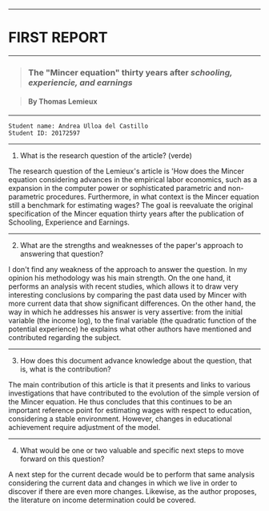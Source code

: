 _________
# FIRST REPORT
_________

> ### **The "Mincer equation" thirty years after *schooling, experiencie, and earnings***

> #### By Thomas Lemieux

---

    Student name: Andrea Ulloa del Castillo
    Student ID: 20172597

---

1. What is the research question of the article? (verde)

The research question of the Lemieux's article is 'How does the Mincer equation considering advances in the empirical labor economics, such as a expansion in the computer power or sophisticated parametric and non-parametric procedures. Furthermore, in what context is the Mincer equation still a benchmark for estimating wages?   The goal is reevaluate the original specification of the Mincer equation thirty years after the publication of Schooling, Experience and Earnings.


---

2.   What are the strengths and weaknesses of the paper's approach to answering that question? 

I don't find any weakness of the approach to answer the question. In my opinion his methodology was his main strength. On the one hand, it performs an analysis with recent studies, which allows it to draw very interesting conclusions by comparing the past data used by Mincer with more current data that show significant differences. On the other hand, the way in which he addresses his answer is very assertive: from the initial variable (the income log), to the final variable (the quadratic function of the potential experience) he explains what other authors have mentioned and contributed regarding the subject.


---

3. How does this document advance knowledge about the question, that is, what is the contribution?

The main contribution of this article is that it presents and links to various investigations that have contributed to the evolution of the simple version of the Mincer equation. He thus concludes that this continues to be an important reference point for estimating wages with respect to education, considering a stable environment. However, changes in educational achievement require adjustment of the model.


---

4. What would be one or two valuable and specific next steps to move forward on this question? 

A next step for the current decade would be to perform that same analysis considering the current data and changes in which we live in order to discover if there are even more changes. Likewise, as the author proposes, the literature on income determination could be covered.
